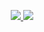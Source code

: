 <p align="center">
<a href="https://skillicons.dev">
<img src="https://skillicons.dev/icons?i=html,css,tailwind,js,react,mysql,mongodb,materialui,nodejs,github,githubactions,docker," />
</a>

<img src="https://skillicons.dev/icons?i=linkedin"/>
</p>
